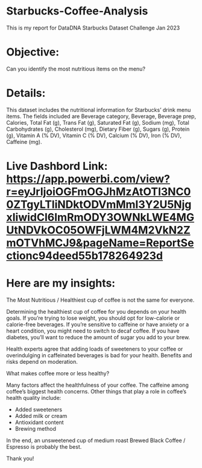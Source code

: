 # Starbucks-Coffee-Analysis
This is my report for DataDNA Starbucks Dataset Challenge Jan 2023

# Objective:
Can you identify the most nutritious items on the menu?

# Details:
This dataset includes the nutritional information for Starbucks’ drink menu items.
The fields included are Beverage category, Beverage, Beverage prep, Calories, Total Fat (g), Trans Fat (g), Saturated Fat (g), Sodium (mg), Total Carbohydrates (g), Cholesterol (mg), Dietary Fiber (g), Sugars (g), Protein (g), Vitamin A (% DV), Vitamin C (% DV), Calcium (% DV), Iron (% DV), Caffeine (mg).

# Live Dashbord Link: https://app.powerbi.com/view?r=eyJrIjoiOGFmOGJhMzAtOTI3NC00ZTgyLTliNDktODVmMmI3Y2U5NjgxIiwidCI6ImRmODY3OWNkLWE4MGUtNDVkOC05OWFjLWM4M2VkN2ZmOTVhMCJ9&pageName=ReportSectionc94deed55b178264923d

# Here are my insights:

The Most Nutritious / Healthiest cup of coffee is not the same for everyone.

Determining the healthiest cup of coffee for you depends on your health goals. If you’re trying to lose weight, you should opt for low-calorie or calorie-free beverages.
If you’re sensitive to caffeine or have anxiety or a heart condition, you might need to switch to decaf coffee.
If you have diabetes, you’ll want to reduce the amount of sugar you add to your brew.

Health experts agree that adding loads of sweeteners to your coffee or overindulging in caffeinated beverages is bad for your health. Benefits and risks depend on moderation.

What makes coffee more or less healthy?

Many factors affect the healthfulness of your coffee. The caffeine among coffee’s biggest health concerns. Other things that play a role in coffee’s health quality include:

- Added sweeteners
- Added milk or cream
- Antioxidant content
- Brewing method

In the end, an unsweetened cup of medium roast Brewed Black Coffee / Espresso is probably the best.

Thank you!
